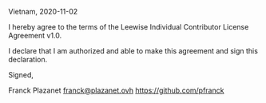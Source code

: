 Vietnam, 2020-11-02

I hereby agree to the terms of the Leewise Individual Contributor License
Agreement v1.0.

I declare that I am authorized and able to make this agreement and sign this
declaration.

Signed,

Franck Plazanet franck@plazanet.ovh https://github.com/pfranck

